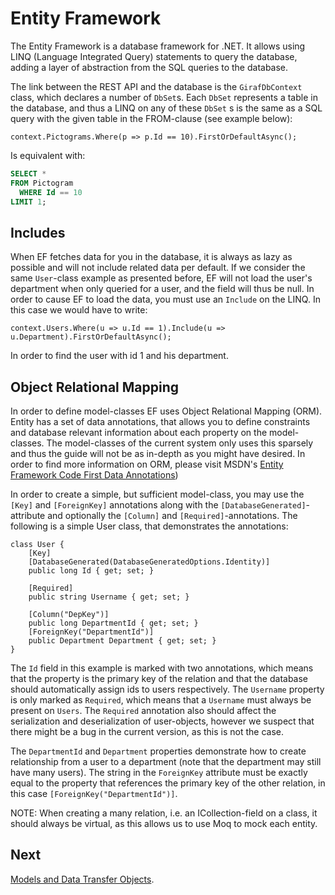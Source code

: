 # Entity Framework

The Entity Framework is a database framework for .NET. It allows using LINQ (Language Integrated Query) statements to query the database, adding a layer of abstraction from the SQL queries to the database.

The link between the REST API and the database is the ```GirafDbContext``` class, which declares a number of ```DbSet```s. Each ```DbSet``` represents a table in the database, and thus a LINQ on any of these ```DbSet``` s is the same as a SQL query with the given table in the FROM-clause (see example below):

```Csharp
context.Pictograms.Where(p => p.Id == 10).FirstOrDefaultAsync();
```

Is equivalent with:

```SQL
SELECT *
FROM Pictogram
  WHERE Id == 10
LIMIT 1;
```

## Includes

When EF fetches data for you in the database, it is always as lazy as possible and will not include related data per default. If we consider the same ```User```-class example as presented before, EF will not load the user's department when only queried for a user, and the field will thus be null. In order to cause EF to load the data, you must use an ```Include``` on the LINQ. In this case we would have to write:

```Csharp
context.Users.Where(u => u.Id == 1).Include(u => u.Department).FirstOrDefaultAsync();
```

In order to find the user with id 1 and his department.

## Object Relational Mapping

In order to define model-classes EF uses Object Relational Mapping (ORM). Entity has a set of data annotations, that allows you to define constraints and database relevant information about each property on the model-classes. The model-classes of the current system only uses this sparsely and thus the guide will not be as in-depth as you might have desired. In order to find more information on ORM, please visit MSDN's [Entity Framework Code First Data Annotations](https://docs.microsoft.com/en-us/ef/ef6/modeling/code-first/data-annotations))

In order to create a simple, but sufficient model-class, you may use the ```[Key]``` and ```[ForeignKey]``` annotations along with the ```[DatabaseGenerated]```-attribute and optionally the ```[Column]``` and ```[Required]```-annotations. The following is a simple User class, that demonstrates the annotations:

```Csharp
class User {
    [Key]
    [DatabaseGenerated(DatabaseGeneratedOptions.Identity)]
    public long Id { get; set; }

    [Required]
    public string Username { get; set; }

    [Column("DepKey")]
    public long DepartmentId { get; set; }
    [ForeignKey("DepartmentId")]
    public Department Department { get; set; }
}
```

The ```Id``` field in this example is marked with two annotations, which means that the property is the primary key of the relation and that the database should automatically assign ids to users respectively. The ```Username``` property is only marked as ```Required```, which means that a ```Username``` must always be present on ```Users```. The ```Required``` annotation also should affect the serialization and deserialization of user-objects, however we suspect that there might be a bug in the current version, as this is not the case.

The ```DepartmentId``` and ```Department``` properties demonstrate how to create relationship from a user to a department (note that the department may still have many users). The string in the ```ForeignKey``` attribute must be exactly equal to the property that references the primary key of the other relation, in this case ```[ForeignKey("DepartmentId")]```.

NOTE: When creating a many relation, i.e. an ICollection-field on a class, it should always be virtual, as this allows us to use Moq to mock each entity.

## Next

[Models and Data Transfer Objects](./ModelsAndDTOs.md).